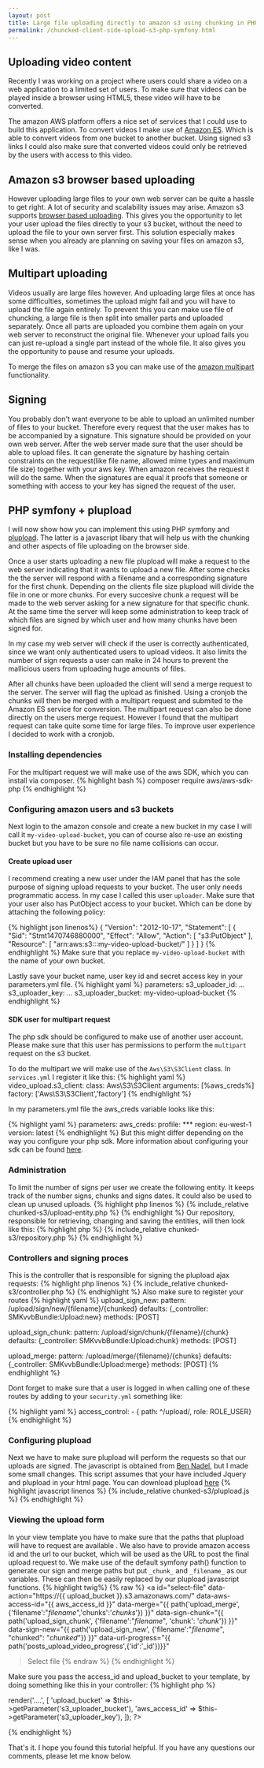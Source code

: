 ```yaml
---
layout: post
title: Large file uploading directly to amazon s3 using chunking in PHP symfony
permalink: /chuncked-client-side-upload-s3-php-symfony.html
---
```

## Uploading video content 
Recently I was working on a project where users could share a video on a web application to a limited set of users. To make sure that videos can be played inside a browser using HTML5, these video will have to be converted. 

The amazon AWS platform offers a nice set of services that I could use to build this application. To convert videos I make use of [Amazon ES](https://aws.amazon.com/elastictranscoder/). Which is able to convert videos from one bucket to another bucket. Using signed s3 links I could also make sure that converted videos could only be retrieved by the users with access to this video. 

## Amazon s3 browser based uploading

However uploading large files to your own web server can be quite a hassle to get right. A lot of security and scalability issues may arise. Amazon s3 supports [browser based uploading](http://docs.aws.amazon.com/AmazonS3/latest/dev/UsingHTTPPOST.html). This gives you the opportunity to let your user upload the files directly to your s3 bucket, without the need to upload the file to your own server first. This solution especially makes sense when you already are planning on saving your files on amazon s3, like I was.

## Multipart uploading
Videos usually are large files however. And uploading large files at once has some difficulties, sometimes the upload might fail and you will have to upload the file again entirely. To prevent this you can make use file of chuncking, a large file is then split into smaller parts and uploaded separately. Once all parts are uploaded you combine them  again on your web server to reconstruct the original file. Whenever your upload fails you can just re-upload a single part instead of the whole file. It also gives you the opportunity to pause and resume your uploads.

To merge the files on amazon s3 you can make use of the [amazon multipart](http://docs.aws.amazon.com/AmazonS3/latest/dev/uploadobjusingmpu.html) functionality.

## Signing
You probably don't want everyone to be able to upload an unlimited number of files to your bucket. Therefore every request that the user makes has to be accompanied by a signature. This signature should be provided on your own web server. After the web server made sure that the user should be able to upload files. It can generate the signature by hashing certain constraints on the request(like file name, allowed mime types and maximum file size) together with your aws key. When amazon receives the request it will do the same. When the signatures are equal it proofs that someone or something with access to your key has signed the request of the user. 

## PHP symfony + plupload
I will now show how you can implement this using PHP symfony and [plupload](http://www.plupload.com/). The latter is a javascript libary that will help us with the chunking and other aspects of file uploading on the browser side.  

Once a user starts uploading a new file plupload will make a request to the web server indicating that it wants to upload a new file. After some checks the the server will respond with a filename and a corresponding signature for the first chunk. Depending on the clients file size plupload will divide the file in one or more chunks.  For every succesive chunk a request will be made to the web server asking for a new signature for that specific chunk. At the same time the server will keep some administration to keep track of which files are signed by which user and how many chunks have been signed for.  

In my case my web server will check if the user is correctly authenticated, since we want only authenticated users to upload videos. It also limits the number of sign requests a user can make in 24 hours to prevent the mallicious users from uploading huge amounts of files. 

After all chunks have been uploaded the client will send a merge request to the server. The server will flag the upload as finished. Using a cronjob the chunks will then be merged with a multipart request and submited to the Amazon ES service for conversion. The multipart request can also be done directly on the users merge request. However I found that the multipart request can take quite some time for large files. To improve user experience I decided to work with a cronjob. 

### Installing dependencies
For the multipart request we will make use of the aws SDK, which you can install via composer.
{% highlight bash %}
composer require aws/aws-sdk-php
{% endhighlight %}
### Configuring amazon users and s3 buckets
Next login to the amazon console and create a new bucket in my case I will call it `my-video-upload-bucket`, you can of course also re-use an existing bucket but you have to be sure no file name collisions can occur. 

#### Create upload user 
I recommend creating a new user under the IAM panel that has the sole purpose of signing upload requests to your bucket. The user only needs programmatic access. In my case I called this user `uploader`. Make sure that your user also has PutObject access to your bucket. Which can be done by attaching the following policy:

{% highlight json linenos%}
{
    "Version": "2012-10-17",
    "Statement": [
        {
            "Sid": "Stmt1470746880000",
            "Effect": "Allow",
            "Action": [
                "s3:PutObject"
            ],
            "Resource": [
                "arn:aws:s3:::my-video-upload-bucket/"
            ]
        }
    ]
}
{% endhighlight %}
Make sure that you replace `my-video-upload-bucket` with the name of your own bucket. 

Lastly save your bucket name, user key id and secret access key in your parameters.yml file. {% highlight yaml %}
parameters:
    s3_uploader_id: ...
    s3_uploader_key: ...
    s3_uploader_bucket: my-video-upload-bucket
{% endhighlight %} 

#### SDK user for multipart request
The php sdk should be configured to make use of another user account.  Please make sure that this user has permissions to perform the `multipart` request on the s3 bucket. 

To do the multipart we will make use of the `Aws\S3\S3Client` class. In `services.yml` I register it like this:
{% highlight yaml %}
video_upload.s3_client:
    class: Aws\S3\S3Client
    arguments: [%aws_creds%]
    factory: ['Aws\S3\S3Client','factory']
{% endhighlight %} 

In my parameters.yml file the aws_creds variable looks like this:

{% highlight yaml %}
parameters:
    aws_creds:
        profile: ***
        region: eu-west-1
        version: latest
{% endhighlight %} 
But this might differ depending on the way you configure your php sdk. More information about configuring your sdk can be found [here](http://docs.aws.amazon.com/aws-sdk-php/v3/guide/getting-started/basic-usage.html#usage-summary).
### Administration
To limit the number of signs per user we create the following entity. It keeps track of the number signs, chunks and signs dates. It could also be used to clean up unused uploads.
{% highlight php linenos %}
{% include_relative chunked-s3/upload-entity.php %}
{% endhighlight %}
Our repository, responsible for retrieving, changing and saving the entities, will then look like this:
{% highlight php %}
{% include_relative chunked-s3/repository.php %}
{% endhighlight %}

### Controllers and signing proces
This is the controller that is responsible for signing the plupload ajax requests:
{% highlight php linenos %}
{% include_relative chunked-s3/controller.php %}
{% endhighlight %}
Also make sure to register your routes
{% highlight yaml %}
upload_sign_new:
  pattern: /upload/sign/new/{filename}/{chunked}
  defaults: {_controller: SMKvvbBundle:Upload:new}
  methods: [POST]

upload_sign_chunk:
  pattern: /upload/sign/chunk/{filename}/{chunk}
  defaults: {_controller: SMKvvbBundle:Upload:chunk}
  methods: [POST]

upload_merge:
  pattern: /upload/merge/{filename}/{chunks}
  defaults: {_controller: SMKvvbBundle:Upload:merge}
  methods: [POST]
{% endhighlight %}

Dont forget to make sure that a user is logged in when calling one of these routes by adding to your `security.yml` something like:

{% highlight yaml %}
access_control:
    - { path: ^/upload/, role: ROLE_USER}
{% endhighlight %}

### Configuring plupload
Next we have to make sure plupload will perform the requests so that our uploads are signed. The javascript is obtained from [Ben Nadel](https://www.bennadel.com/blog/2586-chunking-amazon-s3-file-uploads-with-plupload-and-coldfusion.htm), but I made some small changes. This script assumes that your have included Jquery and plupload in your html page. You can download plupload [here](http://www.plupload.com/)
{% highlight javascript linenos %}
{% include_relative chunked-s3/plupload.js %}
{% endhighlight %}
### Viewing the upload form
In your view template you have to make sure that the paths that plupload will have to request are available . We also have to provide amazon access id and the url to our bucket, which will be used as the URL to post the final upload request to. We make use of the default symfony path() function to generate our sign and merge paths but put `_chunk_` and `_filename_` as our variables. These can then be easily replaced by our plupload javascript functions. 
{% highlight twig%}
{% raw %}
<a id="select-file" 
     data-action="https://{{ upload_bucket  }}.s3.amazonaws.com/" 
     data-aws-access-id="{{ aws_access_id }}" 
     data-merge="{{ path('upload_merge',{'filename':"_filename_",'chunks':'_chunks_'}) }}" 
     data-sign-chunk="{{ path('upload_sign_chunk', {'filename':"_filename_", 'chunk': '_chunk_'}) }}" 
     data-sign-new="{{ path('upload_sign_new', {'filename':"_filename_", "chunked": "_chunked_"}) }}" 
     data-url-progress="{{ path('posts_upload_video_progress',{'id':'_id'})}}"
>Select file</a>
{% endraw %}
{% endhighlight %}

Make sure you pass the access_id and upload_bucket to your template, by doing something like this in your controller:
{% highlight php %}
<?php
 return $this->render('....', [
            'upload_bucket' => $this->getParameter('s3_uploader_bucket'),
            'aws_access_id' => $this->getParameter('s3_uploader_key'),
    ]);
?>
{% endhighlight %}


That's it. I hope you found this tutorial helpful. If you have any questions our comments, please let me know below.
